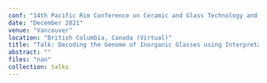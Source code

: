 ```yaml
---
conf: "14th Pacific Rim Conference on Ceramic and Glass Technology and GOMD 2021 Division Meeting"
date: "December 2021"
venue: "Vancouver"
location: "British Columbia, Canada (Virtual)"
title: "Talk: Decoding the Genome of Inorganic Glasses using Interpretable Machine Learning"
abstract: ""
files: "nan"
collection: talks
---
```


<!--  -->

